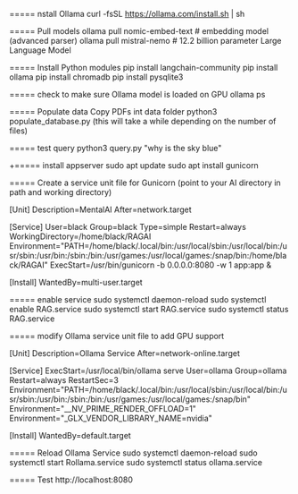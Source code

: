

===== nstall Ollama
curl -fsSL https://ollama.com/install.sh | sh

===== Pull models
ollama pull nomic-embed-text  # embedding model (advanced parser)
ollama pull mistral-nemo      # 12.2 billion parameter Large Language Model

===== Install Python modules
pip install langchain-community
pip install ollama
pip install chromadb
pip install pysqlite3

===== check to make sure Ollama model is loaded on GPU
ollama ps

===== Populate data
Copy PDFs int data folder
python3 populate_database.py (this will take a while depending on the number of files)

===== test query
python3 query.py "why is the sky blue"

+===== install appserver
sudo apt update
sudo apt install gunicorn

===== Create a service unit file for Gunicorn (point to your AI directory in path and working directory)

[Unit]
Description=MentalAI
After=network.target

[Service]
User=black
Group=black
Type=simple
Restart=always
WorkingDirectory=/home/black/RAGAI
Environment="PATH=/home/black/.local/bin:/usr/local/sbin:/usr/local/bin:/usr/sbin:/usr/bin:/sbin:/bin:/usr/games:/usr/local/games:/snap/bin:/home/black/RAGAI"
ExecStart=/usr/bin/gunicorn -b 0.0.0.0:8080 -w 1 app:app &

[Install]
WantedBy=multi-user.target

 ===== enable service
sudo systemctl daemon-reload
sudo systemctl enable RAG.service
sudo systemctl start RAG.service
sudo systemctl status RAG.service

 
===== modify Ollama service unit file to add GPU support

[Unit]
Description=Ollama Service
After=network-online.target

[Service]
ExecStart=/usr/local/bin/ollama serve
User=ollama
Group=ollama
Restart=always
RestartSec=3
Environment="PATH=/home/black/.local/bin:/usr/local/sbin:/usr/local/bin:/usr/sbin:/usr/bin:/sbin:/bin:/usr/games:/usr/local/games:/snap/bin"
Environment="__NV_PRIME_RENDER_OFFLOAD=1"
Environment="_GLX_VENDOR_LIBRARY_NAME=nvidia"

[Install]
WantedBy=default.target
 
===== Reload Ollama Service
sudo systemctl daemon-reload
sudo systemctl start Rollama.service
sudo systemctl status ollama.service

 

===== Test
http://localhost:8080
